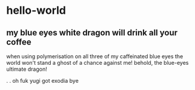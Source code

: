 # hello-world
my blue eyes white dragon will drink all your coffee
-
when using polymerisation on all three of my caffeinated blue eyes
the world won't stand a ghost of a chance against me!
behold, the blue-eyes ultimate dragon!


 . . oh fuk yugi got exodia bye

